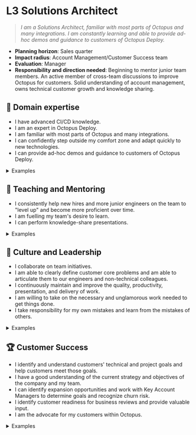 # L3 Solutions Architect

> _I am a Solutions Architect, familiar with most parts of Octopus and many integrations. I am constantly learning and able to provide ad-hoc demos and guidance to customers of Octopus Deploy._

- **Planning horizon**: Sales quarter
- **Impact radius**: Account Management/Customer Success team
- **Evaluation**: Manager
- **Responsibility and direction needed**: Beginning to mentor junior team members. An active member of cross-team discussions to improve Octopus for customers. Solid understanding of account management, owns technical customer growth and knowledge sharing.

## 🦉 Domain expertise

- I have advanced CI/CD knowledge.  
- I am an expert in Octopus Deploy.  
- I am familiar with most parts of Octopus and many integrations.  
- I can confidently step outside my comfort zone and adapt quickly to new technologies.
- I can provide ad-hoc demos and guidance to customers of Octopus Deploy.

<details>
<summary>Examples</summary>

- I can answer complex questions regarding Octopus and CI/CD. I am confident in knowing how much time to spend researching a question before handing it over to another team. I know where to ask the question.
- I am confident working autonomously to investigate a problem.
- I have Octopus instances configured for several scenarios and use Octopus to maintain my setup.
- I am working towards becoming the "go-to" person on the team for at least one technology or Octopus feature.
- I perform instance reviews for customers, identifying ways for customers to get the best from Octopus and working with them to improve processes.

</details>

## 🌱 Teaching and Mentoring

- I consistently help new hires and more junior engineers on the team to "level up" and become more proficient over time.
- I am fuelling my team's desire to learn.
- I can perform knowledge-share presentations.

<details>
<summary>Examples</summary>

- I ran a knowledge-sharing session with customer engineering teams.
- I walked through a customer solution with another team member that was previously unfamiliar with the technology area.
- I mentored a more junior developer, and they went on to achieve something they couldn't have before.

</details>

## 🧭 Culture and Leadership

- I collaborate on team initiatives.
- I am able to clearly define customer core problems and am able to articulate them to our engineers and non-technical colleagues.
- I continuously maintain and improve the quality, productivity, presentation, and delivery of work.
- I am willing to take on the necessary and unglamorous work needed to get things done.
- I take responsibility for my own mistakes and learn from the mistakes of others.

<details>
<summary>Examples</summary>

- I was the buddy for a new starter, providing assistance and detailed and valuable feedback.
- I lead customer calls with my customers regularly.
- I clearly explained the expansion opportunity shown by a specific technical initiative a customer is working on to an Account Manager.
- I presented a feature request from a customer clearly and concisely to colleagues in the Product and Engineering team that persuaded them to implement the change.
- I saw a support ticket for one of my customers and gave additional context to the support team to help them resolve the problem.

</details>

## 🏆 Customer Success

- I identify and understand customers' technical and project goals and help customers meet those goals.
- I have a good understanding of the current strategy and objectives of the company and my team.
- I can identify expansion opportunities and work with Key Account Managers to determine goals and recognize churn risk.
- I identify customer readiness for business reviews and provide valuable input.  
- I am the advocate for my customers within Octopus.

<details>
<summary>Examples</summary>

- I advised a customer on their Octopus project onboarding process, helping development teams work smoothly with Octopus.
- I helped customers streamline their deployment processes to improve their DORA metrics.
- I worked with our support and engineering teams to get all of the necessary information for a high-risk support issue.
- I worked with a customer to demonstrate how Octopus has improved deployments and compliance processes at a business review.

</details>
